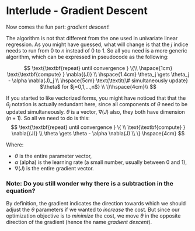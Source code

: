 # Interlude - Gradient Descent
Now comes the fun part: _gradient descent_!  

The algorithm is not that different from the one used in univariate linear regression. As you might have guessed, what will change is that the $j$ indice needs to run from $0$ to $n$ instead of $0$ to $1$. So all you need is a more generic algorithm, which can be expressed in pseudocode as the following:

$$
\text{\textbf{repeat} until convergence } \{\\
\hspace{1cm} \text{\textbf{compute} } \nabla{(J)} \\
\hspace{1.4cm} \theta_j \gets \theta_j - \alpha \nabla(J)_j \\
\hspace{5cm} \text{\textit{\# simultaneously update} $\theta$ for $j=0,1,...,n$} \\
\}\hspace{4cm}\\
$$

If you started to like vectorized forms, you might have noticed that that the $\theta_j$ notation is actually redundant here, since all components of $\theta$ need to be updated simultaneously. $\theta$ is a vector, $\nabla{(J)}$ also, they both have dimension $(n+1)$. So all we need to do is this:  
$$
\text{\textbf{repeat} until convergence } \{ \\
\text{\textbf{compute} } \nabla{(J)} \\
\theta \gets \theta - \alpha \nabla(J) \\
\} \hspace{4cm}
$$

Where:
- $\theta$ is the entire parameter vector,
- $\alpha$ (alpha) is the learning rate (a small number, usually between 0 and 1),
- $\nabla{(J)}$ is the entire gradient vector.

### Note: Do you still wonder why there is a subtraction in the equation?  
By definition, the gradient indicates the direction towards which we should adjust the $\theta$ parameters if we wanted to *increase* the cost. But since our optimization objective is to *minimize* the cost, we move $\theta$ in the opposite direction of the gradient (hence the name *gradient descent*).